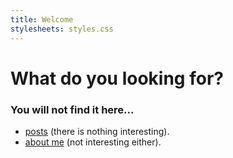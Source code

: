 ```yaml
---
title: Welcome
stylesheets: styles.css
---
```


# What do you looking for?
### You will not find it here...

- [posts](posts/posts) (there is nothing interesting).
- [about me](aboutme/aboutme) (not interesting either).
